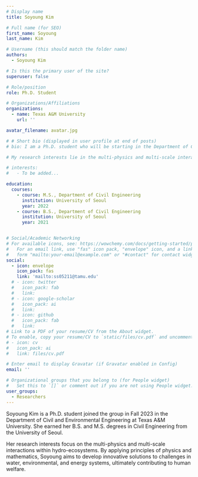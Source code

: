 ```yaml
---
# Display name
title: Soyoung Kim

# Full name (for SEO)
first_name: Soyoung
last_name: Kim

# Username (this should match the folder name)
authors:
  - Soyoung Kim

# Is this the primary user of the site?
superuser: false

# Role/position
role: Ph.D. Student

# Organizations/Affiliations
organizations:
  - name: Texas A&M University
    url: ''

avatar_filename: avatar.jpg

# # Short bio (displayed in user profile at end of posts)
# bio: I am a Ph.D. student who will be starting in the Department of Civil and Environmental Engineering at Texas A&M University in Fall 2023. I received my B.S. and M.S. degrees in Civil Engineering from the University of Seoul.

# My research interests lie in the multi-physics and multi-scale interactions that occur in hydro-ecosystems. Through the application of physics and mathematics, I aim to provide insightful solutions to issues related to water, the environment, and energy, with the ultimate goal of contributing to human welfare.

# interests:
#   - To be added...

education:
  courses:
    - course: M.S., Department of Civil Engineering
      institution: University of Seoul
      year: 2022
    - course: B.S., Department of Civil Engineering
      institution: University of Seoul
      year: 2021


# Social/Academic Networking
# For available icons, see: https://wowchemy.com/docs/getting-started/page-builder/#icons
#   For an email link, use "fas" icon pack, "envelope" icon, and a link in the
#   form "mailto:your-email@example.com" or "#contact" for contact widget.
social:
  - icon: envelope
    icon_pack: fas
    link: 'mailto:ss05211@tamu.edu'
  # - icon: twitter
  #   icon_pack: fab
  #   link: 
  # - icon: google-scholar
  #   icon_pack: ai
  #   link: 
  # - icon: github
  #   icon_pack: fab
  #   link: 
# Link to a PDF of your resume/CV from the About widget.
# To enable, copy your resume/CV to `static/files/cv.pdf` and uncomment the lines below.
# - icon: cv
#   icon_pack: ai
#   link: files/cv.pdf

# Enter email to display Gravatar (if Gravatar enabled in Config)
email: ''

# Organizational groups that you belong to (for People widget)
#   Set this to `[]` or comment out if you are not using People widget.
user_groups:
  - Researchers
---
```


Soyoung Kim is a Ph.D. student joined the group in Fall 2023 in the Department of Civil and Environmental Engineering at Texas A&M University. She earned her B.S. and M.S. degrees in Civil Engineering from the University of Seoul.

Her research interests focus on the multi-physics and multi-scale interactions within hydro-ecosystems. By applying principles of physics and mathematics, Soyoung aims to develop innovative solutions to challenges in water, environmental, and energy systems, ultimately contributing to human welfare.